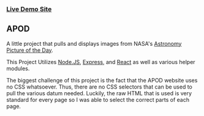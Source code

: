 ### [Live Demo Site](https://apod-remake.herokuapp.com/)

## APOD

A little project that pulls and displays images from NASA's [Astronomy Picture of the Day](https://apod.nasa.gov/apod/).

This Project Utilizes [Node.JS](https://nodejs.org/), [Express](https://expressjs.com/), and [React](https://reactjs.org/) as well as various helper modules.

The biggest challenge of this project is the fact that the APOD website uses no CSS whatsoever. Thus, there are no CSS selectors that can be used to pull the various datum needed. Luckily, the raw HTML that is used is very standard for every page so I was able to select the correct parts of each page.
